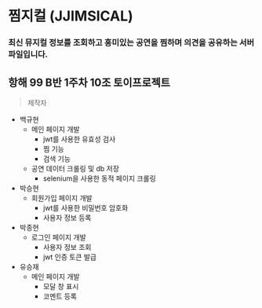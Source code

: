 # 찜지컬 (JJIMSICAL)
### 최신 뮤지컬 정보를 조회하고 흥미있는 공연을 찜하며 의견을 공유하는 서버 파일입니다.
## 항해 99 B반 1주차 10조 토이프로젝트

> 제작자
* 백규현 
  * 메인 페이지 개발
    * jwt를 사용한 유효성 검사
    * 찜 기능
    * 검색 기능
  * 공연 데이터 크롤링 및 db 저장
    * selenium을 사용한 동적 페이지 크롤링
* 박승현
  * 회원가입 페이지 개발
    * jwt를 사용한 비밀번호 암호화
    * 사용자 정보 등록
* 박종현
  * 로그인 페이지 개발
    * 사용자 정보 조회
    * jwt 인증 토큰 발급
* 유승재
  * 메인 페이지 개발
    * 모달 창 표시
    * 코멘트 등록

